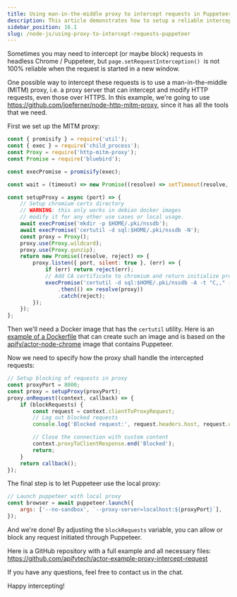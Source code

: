 ```yaml
---
title: Using man-in-the-middle proxy to intercept requests in Puppeteer
description: This article demonstrates how to setup a reliable interception of HTTP requests in headless Chrome / Puppeteer using a local proxy.
sidebar_position: 16.1
slug: /node-js/using-proxy-to-intercept-requests-puppeteer
---
```


Sometimes you may need to intercept (or maybe block) requests in headless Chrome / Puppeteer, but `page.setRequestInterception()`  is not 100% reliable when the request is started in a new window.

One possible way to intercept these requests is to use a man-in-the-middle (MITM) proxy, i.e. a proxy server that can intercept and modify HTTP requests, even those over HTTPS. In this example, we're going to use <https://github.com/joeferner/node-http-mitm-proxy>, since it has all the tools that we need.

First we set up the MITM proxy:

```js
const { promisify } = require('util');
const { exec } = require('child_process');
const Proxy = require('http-mitm-proxy');
const Promise = require('bluebird');

const execPromise = promisify(exec);

const wait = (timeout) => new Promise((resolve) => setTimeout(resolve, timeout));

const setupProxy = async (port) => {
    // Setup chromium certs directory
    // WARNING: this only works in debian docker images
    // modify it for any other use cases or local usage.
    await execPromise('mkdir -p $HOME/.pki/nssdb');
    await execPromise('certutil -d sql:$HOME/.pki/nssdb -N');
    const proxy = Proxy();
    proxy.use(Proxy.wildcard);
    proxy.use(Proxy.gunzip);
    return new Promise((resolve, reject) => {
        proxy.listen({ port, silent: true }, (err) => {
            if (err) return reject(err);
            // Add CA certificate to chromium and return initialize proxy object
            execPromise('certutil -d sql:$HOME/.pki/nssdb -A -t "C,," -n mitm-ca -i ./.http-mitm-proxy/certs/ca.pem')
                .then(() => resolve(proxy))
                .catch(reject);
        });
    });
};
```

Then we'll need a Docker image that has the `certutil` utility. Here is an [example of a Dockerfile](https://github.com/apifytech/act-proxy-intercept-request/blob/master/Dockerfile) that can create such an image and is based on the [apify/actor-node-chrome](https://hub.docker.com/r/apify/actor-node-chrome/) image that contains Puppeteer.

Now we need to specify how the proxy shall handle the intercepted requests:

```js
// Setup blocking of requests in proxy
const proxyPort = 8000;
const proxy = setupProxy(proxyPort);
proxy.onRequest((context, callback) => {
    if (blockRequests) {
        const request = context.clientToProxyRequest;
        // Log out blocked requests
        console.log('Blocked request:', request.headers.host, request.url);

        // Close the connection with custom content
        context.proxyToClientResponse.end('Blocked');
        return;
    }
    return callback();
});
```

The final step is to let Puppeteer use the local proxy:

```js
// Launch puppeteer with local proxy
const browser = await puppeteer.launch({
    args: ['--no-sandbox', `--proxy-server=localhost:${proxyPort}`],
});
```

And we're done! By adjusting the `blockRequests` variable, you can allow or block any request initiated through Puppeteer.

Here is a GitHub repository with a full example and all necessary files: <https://github.com/apifytech/actor-example-proxy-intercept-request>

If you have any questions, feel free to contact us in the chat.

Happy intercepting!
